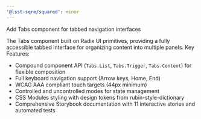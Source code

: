 ```yaml
---
'@lsst-sqre/squared': minor
---
```


Add Tabs component for tabbed navigation interfaces

The Tabs component built on Radix UI primitives, providing a fully accessible tabbed interface for organizing content into multiple panels. Key Features:

- Compound component API (`Tabs.List`, `Tabs.Trigger`, `Tabs.Content`) for flexible composition
- Full keyboard navigation support (Arrow keys, Home, End)
- WCAG AAA compliant touch targets (44px minimum)
- Controlled and uncontrolled modes for state management
- CSS Modules styling with design tokens from rubin-style-dictionary
- Comprehensive Storybook documentation with 11 interactive stories and automated tests
